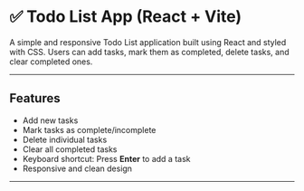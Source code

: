 # ✅ Todo List App (React + Vite)

A simple and responsive Todo List application built using React and styled with CSS. Users can add tasks, mark them as completed, delete tasks, and clear completed ones.

---

##  Features

- Add new tasks
- Mark tasks as complete/incomplete
- Delete individual tasks
- Clear all completed tasks
- Keyboard shortcut: Press **Enter** to add a task
- Responsive and clean design

---



